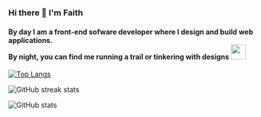 ### Hi there 👋 I'm Faith

#### By day I am a front-end sofware developer where I design and build web applications.<br> By night, you can find me running a trail or tinkering with designs <img src="https://media.giphy.com/media/WUlplcMpOCEmTGBtBW/giphy.gif" width="30">

[![Top Langs](https://github-readme-stats.vercel.app/api/top-langs/?username=FaithEst)](https://github.com/FaithEst/github-readme-stats)

![GitHub streak stats](https://github-readme-streak-stats.herokuapp.com/?user=FaithEst)

![GitHub stats](https://github-readme-stats.vercel.app/api?username=FaithEst&show_icons=true)
